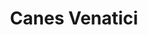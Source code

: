 ---
title: "Canes Venatici"
hashtag: canes-venatici
borders:
  - Boötes
  - Coma Berenices
  - Ursa Major
tags:
  - Constellation
---